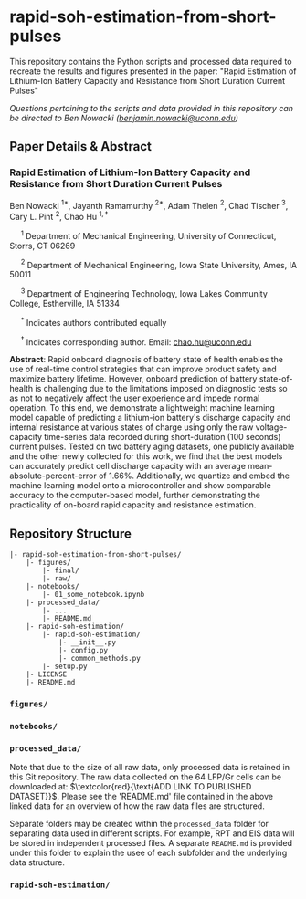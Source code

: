 # rapid-soh-estimation-from-short-pulses
This repository contains the Python scripts and processed data required to recreate the results and figures presented in the paper: "Rapid Estimation of Lithium-Ion Battery Capacity and Resistance from Short Duration Current Pulses" 

*Questions pertaining to the scripts and data provided in this repository can be directed to Ben Nowacki (benjamin.nowacki@uconn.edu)*


##  Paper Details & Abstract

### Rapid Estimation of Lithium-Ion Battery Capacity and Resistance from Short Duration Current Pulses

Ben Nowacki $^{1*}$, Jayanth Ramamurthy $^{2*}$, Adam Thelen $^{2}$, Chad Tischer $^{3}$, Cary L. Pint $^{2}$, Chao Hu $^{1,\dagger}$

&nbsp;&nbsp;&nbsp;&nbsp; $^{1}$ Department of Mechanical Engineering, University of Connecticut, Storrs, CT 06269

&nbsp;&nbsp;&nbsp;&nbsp; $^{2}$ Department of Mechanical Engineering, Iowa State University, Ames, IA 50011

&nbsp;&nbsp;&nbsp;&nbsp; $^{3}$ Department of Engineering Technology, Iowa Lakes Community College, Estherville, IA 51334

&nbsp;&nbsp;&nbsp;&nbsp; $^{*}$ Indicates authors contributed equally

&nbsp;&nbsp;&nbsp;&nbsp; $^{\dagger}$ Indicates corresponding author. Email: chao.hu@uconn.edu


**Abstract**:
Rapid onboard diagnosis of battery state of health enables the use of real-time control strategies that can improve product safety and maximize battery lifetime. However, onboard prediction of battery state-of-health is challenging due to the limitations imposed on diagnostic tests so as not to negatively affect the user experience and impede normal operation. To this end, we demonstrate a lightweight machine learning model capable of predicting a lithium-ion battery's discharge capacity and internal resistance at various states of charge using only the raw voltage-capacity time-series data recorded during short-duration ($100$ seconds) current pulses. Tested on two battery aging datasets, one publicly available and the other newly collected for this work, we find that the best models can accurately predict cell discharge capacity with an average mean-absolute-percent-error of 1.66\%. Additionally, we quantize and embed the machine learning model onto a microcontroller and show comparable accuracy to the computer-based model, further demonstrating the practicality of on-board rapid capacity and resistance estimation. 


## Repository Structure
```
|- rapid-soh-estimation-from-short-pulses/
    |- figures/
        |- final/
        |- raw/
    |- notebooks/
        |- 01_some_notebook.ipynb
    |- processed_data/
        |- ...
        |- README.md
    |- rapid-soh-estimation/
        |- rapid-soh-estimation/
            |- __init__.py
            |- config.py
            |- common_methods.py
        |- setup.py
    |- LICENSE
    |- README.md
```

### `figures/`

### `notebooks/`




### `processed_data/`

Note that due to the size of all raw data, only processed data is retained in this Git repository. The raw data collected on the 64 LFP/Gr cells can be downloaded at: $\textcolor{red}{\text{ADD LINK TO PUBLISHED DATASET}}$. Please see the 'README.md' file contained in the above linked data for an overview of how the raw data files are structured.



 




Separate folders may be created within the `processed_data` folder for separating data used in different scripts. For example, RPT and EIS data will be stored in independent processed files. A separate `README.md` is provided under this folder to explain the usee of each subfolder and the underlying data structure. 


### `rapid-soh-estimation/`


